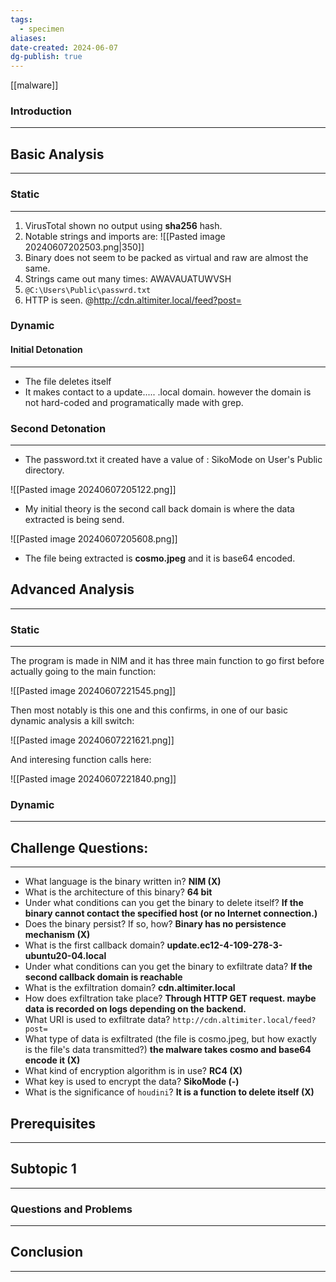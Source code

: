 ```yaml
---
tags:
  - specimen
aliases: 
date-created: 2024-06-07
dg-publish: true
---
```

[[malware]] 
### Introduction 
---
## Basic Analysis
---
### Static
---
1. VirusTotal shown no output using **sha256** hash.
2. Notable strings and imports are: ![[Pasted image 20240607202503.png|350]]
3. Binary does not seem to be packed as virtual and raw are almost the same.
4. Strings came out many times: AWAVAUATUWVSH
5. `@C:\Users\Public\passwrd.txt` 
6. HTTP is seen. @http://cdn.altimiter.local/feed?post=
### Dynamic
#### Initial Detonation 
---
- The file deletes itself
- It makes contact to a update..... .local domain. however the domain is not hard-coded and programatically made with grep.

### Second Detonation
---
- The password.txt it created have a value of : SikoMode on User's Public directory.

![[Pasted image 20240607205122.png]]

- My initial theory is the second call back domain is where the data extracted is being send.

![[Pasted image 20240607205608.png]]

- The file being extracted is **cosmo.jpeg** and it is base64 encoded.

## Advanced Analysis
---
### Static
---
The program is made in NIM and it has three main function to go first before actually going to the main function:

![[Pasted image 20240607221545.png]]

Then most notably is this one and this confirms, in one of our basic dynamic analysis a kill switch:

![[Pasted image 20240607221621.png]]

And interesing function calls here:

![[Pasted image 20240607221840.png]]


### Dynamic
---



## Challenge Questions:
---

- What language is the binary written in? **NIM (X)** 
- What is the architecture of this binary? **64 bit**
- Under what conditions can you get the binary to delete itself? **If the binary cannot contact the specified host (or no Internet connection.)**
- Does the binary persist? If so, how? **Binary has no persistence mechanism (X)**
- What is the first callback domain? **update.ec12-4-109-278-3-ubuntu20-04.local**
- Under what conditions can you get the binary to exfiltrate data? **If the second callback domain is reachable**
- What is the exfiltration domain? **cdn.altimiter.local**
- How does exfiltration take place? **Through HTTP GET request. maybe data is recorded on logs depending on the backend.**
- What URI is used to exfiltrate data? `http://cdn.altimiter.local/feed?post=`
- What type of data is exfiltrated (the file is cosmo.jpeg, but how exactly is the file's data transmitted?) **the malware takes cosmo and base64 encode it (X)**
- What kind of encryption algorithm is in use? **RC4 (X)**
- What key is used to encrypt the data? **SikoMode (-)**
- What is the significance of `houdini`? **It is a function to delete itself (X)** 


## Prerequisites
---
## Subtopic 1
---
### Questions and Problems
---
## Conclusion
---

